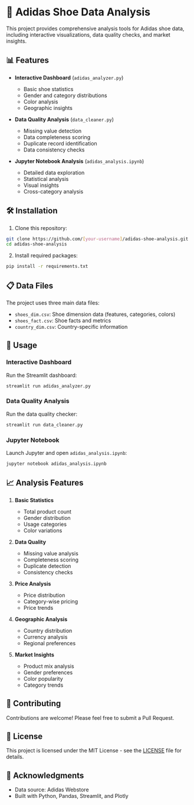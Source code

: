 # 👟 Adidas Shoe Data Analysis

This project provides comprehensive analysis tools for Adidas shoe data, including interactive visualizations, data quality checks, and market insights.

## 📊 Features

- **Interactive Dashboard** (`adidas_analyzer.py`)
  - Basic shoe statistics
  - Gender and category distributions
  - Color analysis
  - Geographic insights

- **Data Quality Analysis** (`data_cleaner.py`)
  - Missing value detection
  - Data completeness scoring
  - Duplicate record identification
  - Data consistency checks

- **Jupyter Notebook Analysis** (`adidas_analysis.ipynb`)
  - Detailed data exploration
  - Statistical analysis
  - Visual insights
  - Cross-category analysis

## 🛠️ Installation

1. Clone this repository:
```bash
git clone https://github.com/[your-username]/adidas-shoe-analysis.git
cd adidas-shoe-analysis
```

2. Install required packages:
```bash
pip install -r requirements.txt
```

## 📋 Data Files

The project uses three main data files:
- `shoes_dim.csv`: Shoe dimension data (features, categories, colors)
- `shoes_fact.csv`: Shoe facts and metrics
- `country_dim.csv`: Country-specific information

## 🚀 Usage

### Interactive Dashboard
Run the Streamlit dashboard:
```bash
streamlit run adidas_analyzer.py
```

### Data Quality Analysis
Run the data quality checker:
```bash
streamlit run data_cleaner.py
```

### Jupyter Notebook
Launch Jupyter and open `adidas_analysis.ipynb`:
```bash
jupyter notebook adidas_analysis.ipynb
```

## 📈 Analysis Features

1. **Basic Statistics**
   - Total product count
   - Gender distribution
   - Usage categories
   - Color variations

2. **Data Quality**
   - Missing value analysis
   - Completeness scoring
   - Duplicate detection
   - Consistency checks

3. **Price Analysis**
   - Price distribution
   - Category-wise pricing
   - Price trends

4. **Geographic Analysis**
   - Country distribution
   - Currency analysis
   - Regional preferences

5. **Market Insights**
   - Product mix analysis
   - Gender preferences
   - Color popularity
   - Category trends

## 🤝 Contributing

Contributions are welcome! Please feel free to submit a Pull Request.

## 📝 License

This project is licensed under the MIT License - see the [LICENSE](LICENSE) file for details.

## 🙏 Acknowledgments

- Data source: Adidas Webstore
- Built with Python, Pandas, Streamlit, and Plotly
